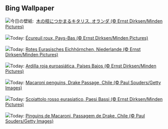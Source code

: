 ## Bing Wallpaper
![](https://www.bing.com/th?id=OHR.SquirrelNetherlands_JA-JP9623906743_UHD.jpg&w=1000)今日の壁紙: &nbsp;[木の枝につかまるキタリス, オランダ (© Ernst Dirksen/Minden Pictures)](https://www.bing.com/th?id=OHR.SquirrelNetherlands_JA-JP9623906743_UHD.jpg)
<br><br/>
![](https://www.bing.com/th?id=OHR.SquirrelNetherlands_FR-FR5106085626_UHD.jpg&w=1000)Today: [Écureuil roux, Pays-Bas (© Ernst Dirksen/Minden Pictures)](https://www.bing.com/th?id=OHR.SquirrelNetherlands_FR-FR5106085626_UHD.jpg)
<br><br/>
![](https://www.bing.com/th?id=OHR.SquirrelNetherlands_DE-DE9549410470_UHD.jpg&w=1000)Today: [Rotes Eurasisches Eichhörnchen, Niederlande (© Ernst Dirksen/Minden Pictures)](https://www.bing.com/th?id=OHR.SquirrelNetherlands_DE-DE9549410470_UHD.jpg)
<br><br/>
![](https://www.bing.com/th?id=OHR.SquirrelNetherlands_ES-ES2236986269_UHD.jpg&w=1000)Today: [Ardilla roja euroasiática, Países Bajos (© Ernst Dirksen/Minden Pictures)](https://www.bing.com/th?id=OHR.SquirrelNetherlands_ES-ES2236986269_UHD.jpg)
<br><br/>
![](https://www.bing.com/th?id=OHR.MacaroniPenguins_EN-GB2958332106_UHD.jpg&w=1000)Today: [Macaroni penguins, Drake Passage, Chile (© Paul Souders/Getty Images)](https://www.bing.com/th?id=OHR.MacaroniPenguins_EN-GB2958332106_UHD.jpg)
<br><br/>
![](https://www.bing.com/th?id=OHR.SquirrelNetherlands_IT-IT1961289620_UHD.jpg&w=1000)Today: [Scoiattolo rosso eurasiatico, Paesi Bassi (© Ernst Dirksen/Minden Pictures)](https://www.bing.com/th?id=OHR.SquirrelNetherlands_IT-IT1961289620_UHD.jpg)
<br><br/>
![](https://www.bing.com/th?id=OHR.MacaroniPenguins_PT-BR1446877304_UHD.jpg&w=1000)Today: [Pinguins de Macaroni, Passagem de Drake, Chile (© Paul Souders/Getty Images)](https://www.bing.com/th?id=OHR.MacaroniPenguins_PT-BR1446877304_UHD.jpg)
<br><br/>
